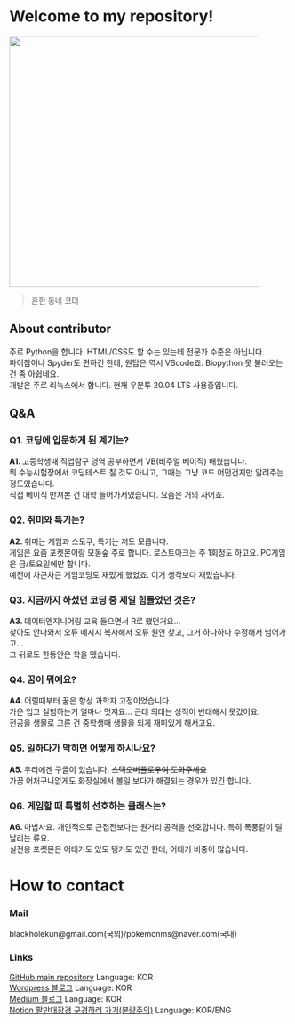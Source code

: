 <h1>Welcome to my repository!</h1>
<img src="https://img1.daumcdn.net/thumb/R1280x0/?scode=mtistory2&fname=https%3A%2F%2Fblog.kakaocdn.net%2Fdn%2FP5HKG%2Fbtrm2prJlIu%2FXA6qMTidyA1krW4Ldvxr2K%2Fimg.png" width="450">
<blockquote>흔한 동네 코더</blockquote> 
<h2>About contributor</h2>
주로 Python을 합니다. HTML/CSS도 할 수는 있는데 전문가 수준은 아닙니다. <br>
파이참이나 Spyder도 편하긴 한데, 원탑은 역시 VScode죠. Biopython 못 불러오는 건 좀 아쉽네요. <br>
개발은 주로 리눅스에서 합니다. 현재 우분투 20.04 LTS 사용중입니다. 
<h2>Q&A</h2>
<h3>Q1. 코딩에 입문하게 된 계기는?</h3>
<b>A1. </b>고등학생때 직업탐구 영역 공부하면서 VB(비주얼 베이직) 배웠습니다. <br>
뭐 수능시험장에서 코딩테스트 칠 것도 아니고, 그때는 그냥 코드 어떤건지만 알려주는 정도였습니다. <br>
직접 베이직 만져본 건 대학 들어가서였습니다. 요즘은 거의 사어죠. <br>
<h3>Q2. 취미와 특기는? </h3>
<b>A2. </b>취미는 게임과 스도쿠, 특기는 저도 모릅니다. <br>
게임은 요즘 포켓몬이랑 모동숲 주로 합니다. 로스트아크는 주 1회정도 하고요. PC게임은 금/토요일에만 합니다. <br>
예전에 차근차근 게임코딩도 재밌게 했었죠. 이거 생각보다 재밌습니다. <br>
<h3>Q3. 지금까지 하셨던 코딩 중 제일 힘들었던 것은? </h3>
<b>A3. </b>데이터엔지니어링 교육 들으면서 R로 했던거요... <br>
찾아도 안나와서 오류 메시지 복사해서 오류 원인 찾고, 그거 하나하나 수정해서 넘어가고... <br>
그 뒤로도 한동안은 학을 뗐습니다. 
<h3>Q4. 꿈이 뭐예요? </h3>
<b>A4. </b>어릴때부터 꿈은 항상 과학자 고정이었습니다. <br>
가운 입고 실험하는거 얼마나 멋져요... 근데 의대는 성적이 반대해서 못갔어요. <br>
전공을 생물로 고른 건 중학생때 생물을 되게 재미있게 해서고요. <br>
<h3>Q5. 일하다가 막히면 어떻게 하시나요? </h3>
<b>A5. </b>우리에겐 구글이 있습니다. <s>스택오버플로우여 도와주세요</s><br>
가끔 어처구니없게도 화장실에서 볼일 보다가 해결되는 경우가 있긴 합니다. 
<h3>Q6. 게임할 때 특별히 선호하는 클래스는? </h3>
<b>A6. </b>마법사요. 개인적으로 근접전보다는 원거리 공격을 선호합니다. 특히 폭풍같이 딜 날리는 류요. <br>
실전용 포켓몬은 어태커도 있도 탱커도 있긴 한데, 어태커 비중이 많습니다. 
<h1>How to contact</h1>
<h3>Mail</h3>
blackholekun@gmail.com(국외)/pokemonms@naver.com(국내)<br>
<h3>Links</h3>
<a href="https://github.com/koreanraichu/CodingPDS">GitHub main repository</a> Language: KOR<br>
<a href="https://koreanraichu.sfuhost.com/">Wordpress 블로그</a> Language: KOR<br>
<a href="https://medium.com/@koreanraichu">Medium 블로그</a> Language: KOR<br>
<a href="https://study-ing.notion.site/Molecular-recognization-c42def0b6a884f67af3fcb7f14bfa45f">Notion 팔만대장경 구경하러 가기(분량주의)</a> Language: KOR/ENG
